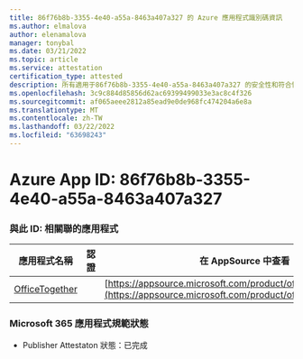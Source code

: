 ```yaml
---
title: 86f76b8b-3355-4e40-a55a-8463a407a327 的 Azure 應用程式識別碼資訊
ms.author: elmalova
author: elenamalova
manager: tonybal
ms.date: 03/21/2022
ms.topic: article
ms.service: attestation
certification_type: attested
description: 所有適用于86f76b8b-3355-4e40-a55a-8463a407a327 的安全性和符合性資訊資訊。
ms.openlocfilehash: 3c9c884d85856d62ac69399499033e3ac8c4f326
ms.sourcegitcommit: af065aeee2812a85ead9e0de968fc474204a6e8a
ms.translationtype: MT
ms.contentlocale: zh-TW
ms.lasthandoff: 03/22/2022
ms.locfileid: "63698243"
---
```

# <a name="azure-app-id-86f76b8b-3355-4e40-a55a-8463a407a327"></a>Azure App ID: 86f76b8b-3355-4e40-a55a-8463a407a327


### <a name="apps-associated-with-this-id"></a>與此 ID: 相關聯的應用程式
| **應用程式名稱** | **認證** | **在 AppSource 中查看** |
|--------------|---------------|-----------------------|
| [OfficeTogether](../forward/WA200003767.md) |  | [https://appsource.microsoft.com/product/office/WA200003767](https://appsource.microsoft.com/product/office/WA200003767) |

### <a name="microsoft-365-app-compliance-status"></a>Microsoft 365 應用程式規範狀態
- Publisher Attestaton 狀態：已完成
